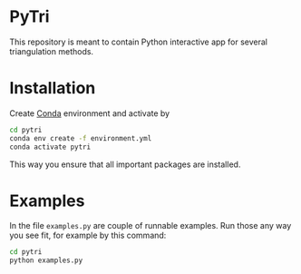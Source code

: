# PyTri
This repository is meant to contain Python interactive app for several triangulation methods.

# Installation
Create [Conda](https://conda.io/projects/conda/en/latest/user-guide/tasks/manage-environments.html) environment and activate by
```bash
cd pytri
conda env create -f environment.yml
conda activate pytri
```
This way you ensure that all important packages are installed.

# Examples
In the file `examples.py` are couple of runnable examples. Run those any way you see fit, for example by this command:
```bash
cd pytri
python examples.py
```